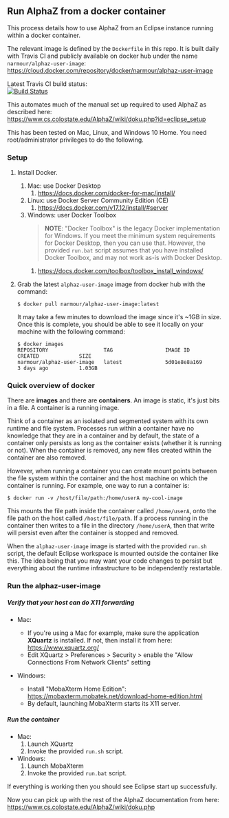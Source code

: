 ## Run AlphaZ from a docker container

This process details how to use AlphaZ from an Eclipse instance running within a docker container.  

The relevant image is defined by the `Dockerfile` in this repo.  It is built daily with Travis CI and publicly available on docker hub under the name `narmour/alphaz-user-image`:  
https://cloud.docker.com/repository/docker/narmour/alphaz-user-image

Latest Travis CI build status:  
[![Build Status](https://travis-ci.org/lnarmour/alphaz-user-image.svg?branch=master)](https://travis-ci.org/lnarmour/alphaz-user-image)

This automates much of the manual set up required to used AlphaZ as described here:  
https://www.cs.colostate.edu/AlphaZ/wiki/doku.php?id=eclipse_setup

This has been tested on Mac, Linux, and Windows 10 Home. You need root/administrator privileges to do the following.

### Setup

1. Install Docker.
    1. Mac: use Docker Desktop
        1. https://docs.docker.com/docker-for-mac/install/
    1. Linux: use Docker Server Community Edition (CE)
        1. https://docs.docker.com/v17.12/install/#server
    1. Windows: user Docker Toolbox
        > **NOTE**: "Docker Toolbox" is the legacy Docker implementation for Windows. If you meet the minimum system requirements for Docker Desktop, then you can use that.  However, the provided `run.bat` script assumes that you have installed Docker Toolbox, and may not work as-is with Docker Desktop.  
        1. https://docs.docker.com/toolbox/toolbox_install_windows/
3. Grab the latest `alphaz-user-image` image from docker hub with the command:
   ``` 
   $ docker pull narmour/alphaz-user-image:latest
   ```
   
   It may take a few minutes to download the image since it's ~1GB in size.  Once this is complete, you should be able to see it locally on your machine with the following command:
   ``` 
   $ docker images
   REPOSITORY                  TAG                 IMAGE ID            CREATED             SIZE
   narmour/alphaz-user-image   latest              5d01e8e8a169        3 days ago          1.03GB
   ``` 

### Quick overview of docker

There are **images** and there are **containers**. An image is static, it's just bits in a file. A container is a running image.

Think of a container as an isolated and segmented system with its own runtime and file system.  Processes run within a container have no knowledge that they are in a container and by default, the state of a container only persists as long as the container exists (whether it is running or not).  When the container is removed, any new files created within the container are also removed.

However, when running a container you can create mount points between the file system within the container and the host machine on which the container is running. For example, one way to run a container is:
```
$ docker run -v /host/file/path:/home/userA my-cool-image
```  

This mounts the file path inside the container called `/home/userA`, onto the file path on the host called `/host/file/path`.  If a process running in the container then writes to a file in the directory `/home/userA`, then that write will persist even after the container is stopped and removed.

When the `alphaz-user-image` image is started with the provided `run.sh` script, the default Eclipse workspace is mounted outside the container like this. The idea being that you may want your code changes to persist but everything about the runtime infrastructure to be independently restartable.


### Run the alphaz-user-image

##### Verify that your host can do X11 forwarding

* Mac: 
  * If you're using a Mac for example, make sure the application **XQuartz** is installed.  If not, then install it from here: https://www.xquartz.org/
  * Edit XQuartz > Preferences > Security > enable the "Allow Connections From Network Clients" setting 

* Windows:
  * Install "MobaXterm Home Edition": https://mobaxterm.mobatek.net/download-home-edition.html
  * By default, launching MobaXterm starts its X11 server. 


##### Run the container

* Mac:
    1. Launch XQuartz
    1. Invoke the provided `run.sh` script.
* Windows:
    1. Launch MobaXterm
    1. Invoke the provided `run.bat` script.
    
If everything is working then you should see Eclipse start up successfully.

Now you can pick up with the rest of the AlphaZ documentation from here:  
https://www.cs.colostate.edu/AlphaZ/wiki/doku.php 
